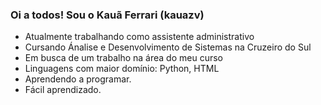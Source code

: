 ### Oi a todos! Sou o Kauã Ferrari (kauazv)

- Atualmente trabalhando como assistente administrativo
- Cursando Ánalise e Desenvolvimento de Sistemas na Cruzeiro do Sul
- Em busca de um trabalho na área do meu curso
- Linguagens com maior domínio: Python, HTML
- Aprendendo a programar.
- Fácil aprendizado.
